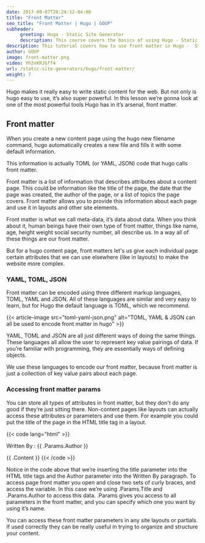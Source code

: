 ```yaml
---
date: 2017-09-07T20:24:12-04:00
title: "Front Matter"
seo_title: "Front Matter | Hugo | GOUP"
subheader:
     greeting: Hugo - Static Site Generator
     description: This course covers the basics of using Hugo - Static Site Generator. Work your way through the articles and we'll teach you everything you need to know to create a professional and scalable website or blog!
description: This tutorial covers how to use front matter in Hugo -  Static Site Generator.
author: GOUP
image: front-matter.png
video: Yh2xKRJGff4
url: /static-site-generators/hugo/front-matter/
weight: 7
---
```


Hugo makes it really easy to write static content for the web. But not only is hugo easy to use, it’s also super powerful. In this lesson we’re gonna look at one of the most powerful tools Hugo has in it’s arsenal, front matter.
## Front matter
When you create a new content page using the hugo new filename command, hugo automatically creates a new file and fills it with some default information.

This information is actually TOML (or YAML, JSON) code that hugo calls front matter.

Front matter is a list of information that describes attributes about a content page. This could be information like the title of the page, the date that the page was created, the author of the page, or a list of topics the page covers.  Front matter allows you to provide this information about each page and use it in layouts and other site elements.

Front matter is what we call meta-data, it’s data about data. When you think about it, human beings have their own type of front matter, things like name, age, height weight social security number, all describe us. In a way all of these things are our front matter.

But for a hugo content page, front matters let's us give each individual page certain attributes that we can use elsewhere (like in layouts) to make the website more complex.
### YAML, TOML, JSON

Front matter can be encoded using three different markup languages, TOML, YAML and JSON. All of these languages are similar and very easy to learn, but for Hugo the default language is TOML, which we recommend.

{{< article-image src="toml-yaml-json.png" alt="TOML, YAML & JSON can all be used to encode front matter in hugo" >}}

YAML, TOML and JSON are all just different ways of doing the same things. These languages all allow the user to represent key value pairings of data. If you’re familiar with programming, they are essentially ways of defining objects.

We use these languages to encode our front matter, because front matter is just a collection of key value pairs about each page.
### Accessing front matter params
You can store all types of attributes in front matter, but they don't do any good if they’re just sitting there. Non-content pages like layouts can actually access these attributes or parameters and use them. For example you could put the title of the page in the HTML title tag in a layout.  

{{< code lang="html" >}}
<html>
<head>
     <meta charset="UTF-8">
     <title>{{ .Params.Title }}</title>
</head>
<body>
     <p>Written By : {{ .Params.Author }}</p>
     {{ .Content }}
</body>
</html>
{{< /code >}}

Notice in the code above that we’re inserting the title parameter into the HTML title tags and the Author parameter into the Written By paragraph. To access page front matter you open and close two sets of curly braces, and access the variable. In this case we’re using .Params.Title and .Params.Author to access this data. .Params gives you access to all parameters in the front matter, and you can specify which one you want by using it’s name.

You can access these front matter parameters in any site layouts or partials. If used correctly they can be really useful in trying to organize and structure your content.